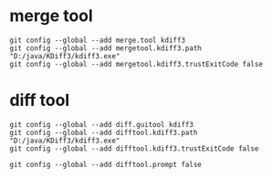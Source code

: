 # merge tool

    git config --global --add merge.tool kdiff3
    git config --global --add mergetool.kdiff3.path "D:/java/KDiff3/kdiff3.exe"
    git config --global --add mergetool.kdiff3.trustExitCode false

# diff tool

    git config --global --add diff.guitool kdiff3
    git config --global --add difftool.kdiff3.path "D:/java/KDiff3/kdiff3.exe"
    git config --global --add difftool.kdiff3.trustExitCode false

    git config --global --add difftool.prompt false
